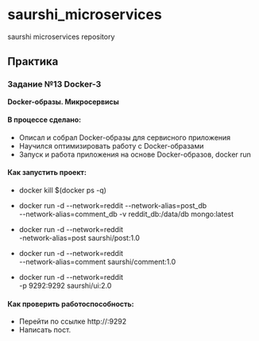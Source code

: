 # saurshi_microservices
saurshi microservices repository

## Практика
### Задание №13 Docker-3
**Docker-образы. Микросервисы**

#### В процессе сделано:
* Описал и собрал Docker-образы для сервисного приложения
* Научился оптимизировать работу с Docker-образами
* Запуск и работа приложения на основе Docker-образов, docker run

#### Как запустить проект:
* docker kill $(docker ps -q)

* docker run -d --network=reddit --network-alias=post_db \
	--network-alias=comment_db -v reddit_db:/data/db mongo:latest
* docker run -d --network=reddit \
	-network-alias=post saurshi/post:1.0
* docker run -d --network=reddit \
	--network-alias=comment saurshi/comment:1.0
* docker run -d --network=reddit \
	-p 9292:9292 saurshi/ui:2.0

#### Как проверить работоспособность:
* Перейти по ссылке http://<docker-host-ip>:9292
* Написать пост.

